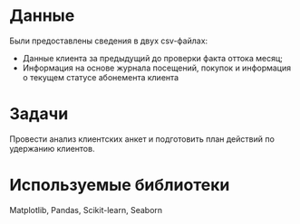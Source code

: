 # Данные
Были предоставлены сведения в двух csv-файлах:
* Данные клиента за предыдущий до проверки факта оттока месяц;
* Информация на основе журнала посещений, покупок и информация о текущем статусе абонемента клиента

# Задачи
Провести анализ клиентских анкет и подготовить план действий по удержанию клиентов. 

# Используемые библиотеки
Matplotlib, Pandas, Scikit-learn, Seaborn

